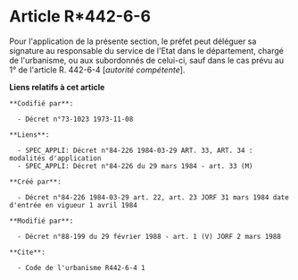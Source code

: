 # Article R*442-6-6

Pour l'application de la présente section, le préfet peut déléguer sa signature au responsable du service de l'Etat dans le
département, chargé de l'urbanisme, ou aux subordonnés de celui-ci, sauf dans le cas prévu au 1° de l'article R. 442-6-4
[*autorité compétente*].

**Liens relatifs à cet article**

	**Codifié par**:

	  - Décret n°73-1023 1973-11-08

	**Liens**:

	  - SPEC_APPLI: Décret n°84-226 1984-03-29 ART. 33, ART. 34 : modalités d'application
	  - SPEC_APPLI: Décret n°84-226 du 29 mars 1984 - art. 33 (M)

	**Créé par**:

	  - Décret n°84-226 1984-03-29 art. 22, art. 23 JORF 31 mars 1984 date d'entrée en vigueur 1 avril 1984

	**Modifié par**:

	  - Décret n°88-199 du 29 février 1988 - art. 1 (V) JORF 2 mars 1988

	**Cite**:

	  - Code de l'urbanisme R442-6-4 1
